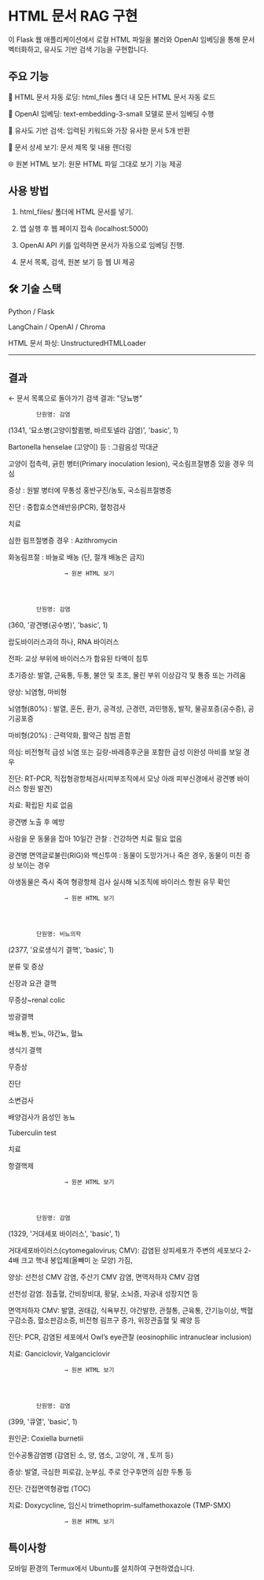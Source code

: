 # HTML 문서 RAG 구현

이 Flask 웹 애플리케이션에서 로컬 HTML 파일을 불러와 OpenAI 임베딩을 통해 문서 벡터화하고, 유사도 기반 검색 기능을 구현합니다.


## 주요 기능

📂 HTML 문서 자동 로딩: html_files 폴더 내 모든 HTML 문서 자동 로드

🧠 OpenAI 임베딩: text-embedding-3-small 모델로 문서 임베딩 수행

🔎 유사도 기반 검색: 입력된 키워드와 가장 유사한 문서 5개 반환

📜 문서 상세 보기: 문서 제목 및 내용 렌더링

🌐 원본 HTML 보기: 원문 HTML 파일 그대로 보기 기능 제공


## 사용 방법

1. html_files/ 폴더에 HTML 문서를 넣기.


2. 앱 실행 후 웹 페이지 접속 (localhost:5000)


3. OpenAI API 키를 입력하면 문서가 자동으로 임베딩 진행.


4. 문서 목록, 검색, 원본 보기 등 웹 UI 제공



## 🛠️ 기술 스택

Python / Flask

LangChain / OpenAI / Chroma

HTML 문서 파싱: UnstructuredHTMLLoader



---

## 결과
← 문서 목록으로 돌아가기
검색 결과: "당뇨병"

            단원명: 감염


(1341, '묘소병(고양이할큄병, 바르토넬라 감염)', 'basic', 1)



Bartonella henselae (고양이) 등 : 그람음성 막대균

고양이 접촉력, 긁힌 병터(Primary inoculation lesion), 국소림프절병증 있을 경우 의심

증상 : 원발 병터에 무통성 홍반구진/농토, 국소림프절병증

진단 : 중합효소연쇄반응(PCR), 혈청검사

치료

심한 림프절병증 경우 : Azithromycin

화농림프절 : 바늘로 배농 (단, 절개 배농은 금지)
            
                

                    → 원본 HTML 보기
                
            
        

            단원명: 감염


(360, '광견병(공수병)', 'basic', 1)

랍도바이러스과의 하나, RNA 바이러스

전파: 교상 부위에 바이러스가 함유된 타액이 침투

초기증상: 발열, 근육통, 두통, 불안 및 초조, 물린 부위 이상감각 및 통증 또는 가려움

양상: 뇌염형, 마비형

뇌염형(80%) : 발열, 혼돈, 환가, 공격성, 근경련, 과민행동, 발작, 물공포증(공수증), 공기공포증

마비형(20%) : 근력약화, 활약근 침범 흔함

의심: 비전형적 급성 뇌염 또는 길랑-바레증후군을 포함한 급성 이완성 마비를 보일 경우

진단: RT-PCR, 직접형광항체검사(피부조직에서 모낭 아래 피부신경에서 광견병 바이러스 항원 발견)

치료: 확립된 치료 없음

광견병 노출 후 예방

사람을 문 동물을 잡아 10일간 관찰 : 건강하면 치료 필요 없음

광견병 면역글로불린(RIG)와 백신투여 : 동물이 도망가거나 죽은 경우, 동물이 미친 증상 보이는 경우

야생동물은 즉시 죽여 형광항체 검사 실시해 뇌조직에 바이러스 항원 유무 확인


            
                

                    → 원본 HTML 보기
                
            
        

            단원명: 비뇨의학


(2377, '요로생식기 결핵', 'basic', 1)

분류 및 증상

신장과 요관 결핵

무증상~renal colic

방광결핵

배뇨통, 빈뇨, 야간뇨, 혈뇨

생식기 결핵

무증상

진단

소변검사

배양검사가 음성인 농뇨

Tuberculin test

치료

항결핵제
            
                

                    → 원본 HTML 보기
                
            
        

            단원명: 감염


(1329, '거대세포 바이러스', 'basic', 1)



거대세포바이러스(cytomegalovirus; CMV): 감염된 상피세포가 주변의 세포보다 2-4배 크고 핵내 봉입체(올빼미 눈 모양) 가짐,

양상: 선천성 CMV 감염, 주산기 CMV 감염, 면역저하자 CMV 감염

선천성 감염: 점출혈, 간비장비대, 황달, 소뇌증, 자궁내 성장지연 등

면역저하자 CMV: 발열, 권태감, 식욕부진, 야간발한, 관절통, 근육통, 간기능이상, 백혈구감소증, 혈소판감소증, 비전형 림프구 증가, 위장관출혈 및 궤양 등

진단: PCR, 감염된 세포에서 Owl’s eye관찰 (eosinophilic intranuclear inclusion)

치료: Ganciclovir, Valganciclovir
            
                

                    → 원본 HTML 보기
                
            
        

            단원명: 감염


(399, '큐열', 'basic', 1)

원인균: Coxiella burnetii

인수공통감염병 (감염된 소, 양, 염소, 고양이, 개 , 토끼 등)

증상: 발열, 극심한 피로감, 눈부심, 주로 안구후면의 심한 두통 등

진단: 간접면역형광법 (TOC)

치료: Doxycycline, 임신시 trimethoprim-sulfamethoxazole (TMP-SMX)
            
                

                    → 원본 HTML 보기
                
## 특이사항
모바일 환경의 Termux에서 Ubuntu를 설치하여 구현하였습니다. 
